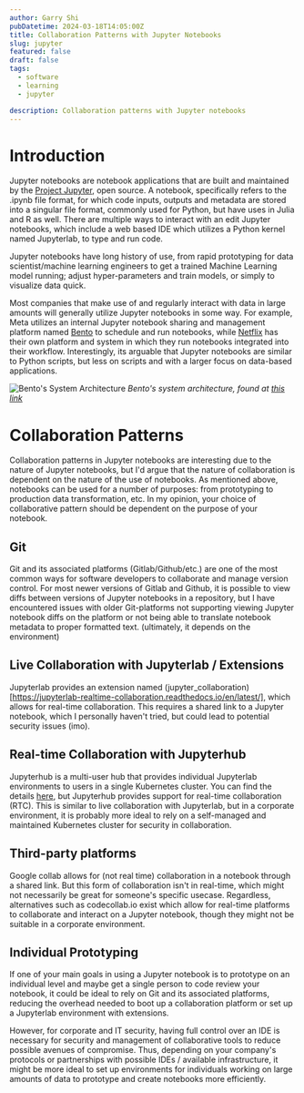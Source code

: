 ```yaml
---
author: Garry Shi
pubDatetime: 2024-03-18T14:05:00Z
title: Collaboration Patterns with Jupyter Notebooks
slug: jupyter
featured: false
draft: false
tags:
  - software
  - learning
  - jupyter

description: Collaboration patterns with Jupyter notebooks
---
```


# Introduction

Jupyter notebooks are notebook applications that are built and maintained by the [Project Jupyter](https://docs.jupyter.org/en/latest/), open source. A notebook, specifically refers to the .ipynb file format, for which code inputs, outputs and metadata are stored into a singular file format, commonly used for Python, but have uses in Julia and R as well. There are multiple ways to interact with an edit Jupyter notebooks, which include a web based IDE which utilizes a Python kernel named Jupyterlab, to type and run code.

Jupyter notebooks have long history of use, from rapid prototyping for data scientist/machine learning engineers to get a trained Machine Learning model running; adjust hyper-parameters and train models, or simply to visualize data quick.

Most companies that make use of and regularly interact with data in large amounts will generally utilize Jupyter notebooks in some way. For example, Meta utilizes an internal Jupyter notebook sharing and management platform named [Bento](https://engineering.fb.com/2023/08/29/security/scheduling-jupyter-notebooks-meta/) to schedule and run notebooks, while [Netflix](https://netflixtechblog.com/scheduling-notebooks-348e6c14cfd6) has their own platform and system in which they run notebooks integrated into their workflow. Interestingly, its arguable that Jupyter notebooks are similar to Python scripts, but less on scripts and with a larger focus on data-based applications.

![Bento's System Architecture](@assets/images/jupyter/bento.webp)
_Bento's system architecture, found at [this link](https://engineering.fb.com/2023/08/29/security/scheduling-jupyter-notebooks-meta/)_

# Collaboration Patterns

Collaboration patterns in Jupyter notebooks are interesting due to the nature of Jupyter notebooks, but I'd argue that the nature of collaboration is dependent on the nature of the use of notebooks. As mentioned above, notebooks can be used for a number of purposes: from prototyping to production data transformation, etc. In my opinion, your choice of collaborative pattern should be dependent on the purpose of your notebook.

## Git

Git and its associated platforms (Gitlab/Github/etc.) are one of the most common ways for software developers to collaborate and manage version control. For most newer versions of Gitlab and Github, it is possible to view diffs between versions of Jupyter notebooks in a repository, but I have encountered issues with older Git-platforms not supporting viewing Jupyter notebook diffs on the platform or not being able to translate notebook metadata to proper formatted text. (ultimately, it depends on the environment)

## Live Collaboration with Jupyterlab / Extensions

Jupyterlab provides an extension named (jupyter_collaboration)[https://jupyterlab-realtime-collaboration.readthedocs.io/en/latest/], which allows for real-time collaboration. This requires a shared link to a Jupyter notebook, which I personally haven't tried, but could lead to potential security issues (imo).

## Real-time Collaboration with Jupyterhub

Jupyterhub is a multi-user hub that provides individual Jupyterlab environments to users in a single Kubernetes cluster. You can find the details [here](https://jupyterhub.readthedocs.io/), but Jupyterhub provides support for real-time collaboration (RTC). This is similar to live collaboration with Jupyterlab, but in a corporate environment, it is probably more ideal to rely on a self-managed and maintained Kubernetes cluster for security in collaboration.

## Third-party platforms

Google collab allows for (not real time) collaboration in a notebook through a shared link. But this form of collaboration isn't in real-time, which might not necessarily be great for someone's specific usecase. Regardless, alternatives such as codecollab.io exist which allow for real-time platforms to collaborate and interact on a Jupyter notebook, though they might not be suitable in a corporate environment.

## Individual Prototyping

If one of your main goals in using a Jupyter notebook is to prototype on an individual level and maybe get a single person to code review your notebook, it could be ideal to rely on Git and its associated platforms, reducing the overhead needed to boot up a collaboration platform or set up a Jupyterlab environment with extensions.

However, for corporate and IT security, having full control over an IDE is necessary for security and management of collaborative tools to reduce possible avenues of compromise. Thus, depending on your company's protocols or partnerships with possible IDEs / available infrastructure, it might be more ideal to set up environments for individuals working on large amounts of data to prototype and create notebooks more efficiently.
